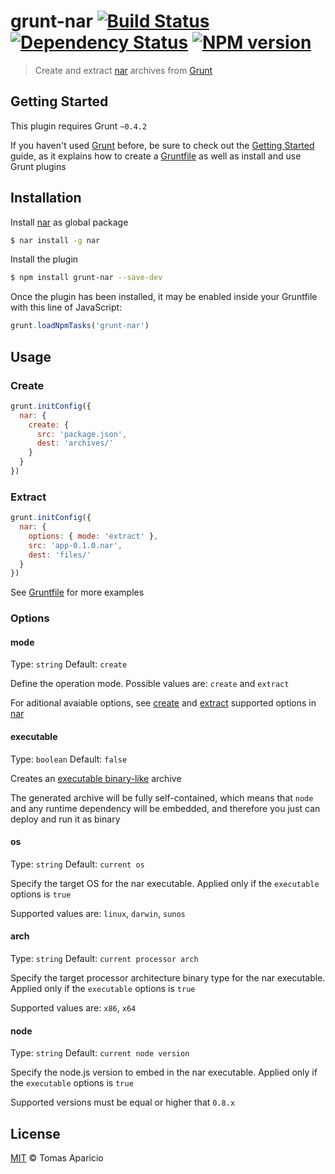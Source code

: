 # grunt-nar [![Build Status](https://travis-ci.org/h2non/grunt-nar.svg?branch=master)][travis] [![Dependency Status](https://gemnasium.com/h2non/grunt-nar.png)][gemnasium] [![NPM version](https://badge.fury.io/js/grunt-nar.png)][npm]

> Create and extract [nar][nar] archives from [Grunt][grunt]

## Getting Started

This plugin requires Grunt `~0.4.2`

If you haven't used [Grunt](http://gruntjs.com/) before, be sure to check out 
the [Getting Started](http://gruntjs.com/getting-started) guide, as it explains 
how to create a [Gruntfile](http://gruntjs.com/sample-gruntfile) as well as install and use Grunt plugins

## Installation

Install [nar](https://github.com/h2non/nar) as global package
```bash
$ nar install -g nar
```

Install the plugin
```bash
$ npm install grunt-nar --save-dev
```

Once the plugin has been installed, it may be enabled 
inside your Gruntfile with this line of JavaScript:

```js
grunt.loadNpmTasks('grunt-nar')
```

## Usage

### Create

```js
grunt.initConfig({
  nar: {
    create: {
      src: 'package.json',
      dest: 'archives/'
    }
  }
})
```

### Extract

```js
grunt.initConfig({
  nar: {
    options: { mode: 'extract' },
    src: 'app-0.1.0.nar',
    dest: 'files/'
  }
})
```

See [Gruntfile][example] for more examples
 
### Options

#### mode 
Type: `string` Default: `create`

Define the operation mode. Possible values are: `create` and `extract`

For aditional avaiable options, see [create][create-options] 
and [extract][extract-options] supported options in [nar][nar]

#### executable
Type: `boolean` Default: `false`

Creates an [executable binary-like](https://github.com/h2non/nar#executables) archive

The generated archive will be fully self-contained, which means 
that `node` and any runtime dependency will be embedded,
and therefore you just can deploy and run it as binary

#### os
Type: `string` Default: `current os`

Specify the target OS for the nar executable. 
Applied only if the `executable` options is `true`

Supported values are: `linux`, `darwin`, `sunos`

#### arch
Type: `string` Default: `current processor arch`

Specify the target processor architecture binary type for the nar executable. 
Applied only if the `executable` options is `true`

Supported values are: `x86`, `x64`

#### node
Type: `string` Default: `current node version`

Specify the node.js version to embed in the nar executable. 
Applied only if the `executable` options is `true`

Supported versions must be equal or higher that `0.8.x`

## License

[MIT](http://opensource.org/licenses/MIT) © Tomas Aparicio

[nar]: https://github.com/h2non/nar
[travis]: https://travis-ci.org/h2non/grunt-nar
[gemnasium]: https://gemnasium.com/h2non/grunt-nar
[npm]: http://npmjs.org/package/grunt-nar
[grunt]: http://gruntjs.com
[example]: https://github.com/h2non/grunt-nar/blob/master/Gruntfile.coffee
[create-options]: https://github.com/h2non/nar#narcreateoptions
[extract-options]: https://github.com/h2non/nar#narextractoptions
